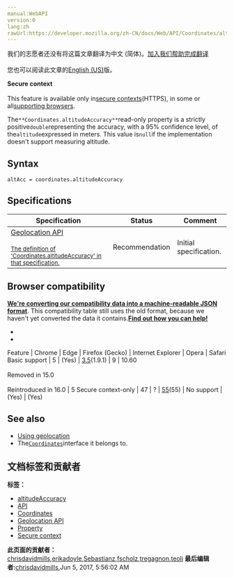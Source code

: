 ```yaml
---
manual:WebAPI
version:0
lang:zh
rawUrl:https://developer.mozilla.org/zh-CN/docs/Web/API/Coordinates/altitudeAccuracy
---
```




<bdi>我们的志愿者还没有将这篇文章翻译为<bdi>中文 (简体)</bdi>。[加入我们帮助完成翻译](%23976 "")<br></br>您也可以阅读此文章的[English (US)](%23977 "")版。</bdi>






**Secure context**<br></br>This feature is available only in[secure contexts](%4041 "")(HTTPS), in some or all[supporting browsers](%23978 "").





The`**Coordinates.altitudeAccuracy**`read-only property is a strictly positive`double`representing the accuracy, with a 95% confidence level, of the`altitude`expressed in meters. This value is`null`if the implementation doesn&#39;t support measuring altitude.


## Syntax<a name="Syntax"></a>

```
altAcc = coordinates.altitudeAccuracy

```

## Specifications<a name="Specifications"></a>
Specification | Status | Comment 
 ---  |  ---  |  ---  | 
[Geolocation API<br></br><small>The definition of &#39;Coordinates.altitudeAccuracy&#39; in that specification.</small>](%23979 "") | Recommendation | Initial specification. 


## Browser compatibility<a name="Browser_compatibility"></a>


**[We&#39;re converting our compatibility data into a machine-readable JSON format](%3344 "")**. This compatibility table still uses the old format, because we haven&#39;t yet converted the data it contains.**[Find out how you can help!](%3409 "")**


* 
* 
Feature | Chrome | Edge | Firefox (Gecko) | Internet Explorer | Opera | Safari 
Basic support | 5 | (Yes) | [3.5](%3393 "Released on 2009-06-30.")(1.9.1) | 9 | 10.60<br></br>Removed in 15.0<br></br>Reintroduced in 16.0 | 5 
Secure context-only | 47 | ? | [55](%18953 "Released on 2017-08-08.")(55) | No support | (Yes) | (Yes) 




## See also<a name="See_also"></a>

* [Using geolocation](%5098 "")
* The[`Coordinates`](%23946 "The Coordinates interface represents the position and altitude of the device on Earth, as well as the accuracy with which these properties are calculated.")interface it belongs to.



## 文档标签和贡献者
**标签：**
* [altitudeAccuracy](%23980 "")
* [API](%50 "")
* [Coordinates](%23947 "")
* [Geolocation API](%5099 "")
* [Property](%14490 "")
* [Secure context](%15577 "")

**此页面的贡献者：**[chrisdavidmills](%3495 ""),[erikadoyle](%3894 ""),[Sebastianz](%4468 ""),[fscholz](%60 ""),[tregagnon](%4807 ""),[teoli](%160 "")
**最后编辑者:**[chrisdavidmills](%3495 ""),<time>Jun 5, 2017, 5:56:02 AM</time>


